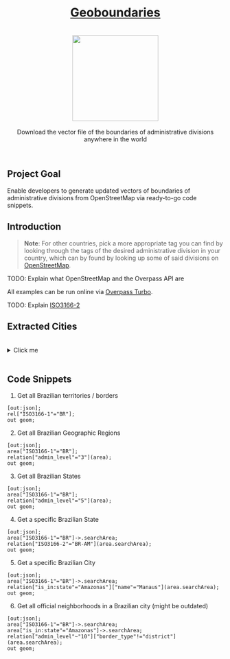 <h1 align="center"><a href="https://github.com/Paguiar735/geoboundaries">Geoboundaries</a></h1>

<p align="center">
    <br>
  <a href="https://pixabay.com/pt/vectors/brasil-geografia-mapa-estados-153881/">
    <img src="https://cdn.pixabay.com/photo/2013/07/12/18/47/brazil-153881_960_720.png" width="200px" height="200px"/>
  </a>
  <br><br>
    Download the vector file of the boundaries of administrative divisions anywhere in the world
  <br>
</p>

<br>

## Project Goal

Enable developers to generate updated vectors of boundaries of administrative divisions from OpenStreetMap via ready-to-go code snippets.

## Introduction

> **Note**: For other countries, pick a more appropriate tag you can find by looking through the tags of the desired administrative division in your country, which can by found by looking up some of said divisions on [OpenStreetMap](https://openstreetmap.org/).

TODO: Explain what OpenStreetMap and the Overpass API are

All examples can be run online via [Overpass Turbo](https://overpass-turbo.eu/).

TODO: Explain [ISO3166-2](https://pt.wikipedia.org/wiki/ISO_3166-2:BR)


## Extracted Cities

<br>

<details>
<summary>Click me</summary>
<br>

| Cidade | Estado | Cargo | Gabinete | Assessor Responsável | Observação |Bairros Catalogados | Mapa Catalogado | Mapa Nomeado | Etapa 1 Finalizada |
|---|---|---|---|---|---|---|---|---|---|
| Americana | SP | - | - | David | Jornalista, Ex-assessor parlamentar | ✅ | ✅ | ✅ | ✅ |
| Barbacena | MG | Vereador | Odair Ferreira | Tamara Bruno | - |✅ | ✅ | ✅ | ✅ |
| Bela Vista | MS | Senador | Tereza Cristina | Gabriel Boccia | Atualmente não exerce função pública. É advogado, atual presidente do Rotary Club de Bela Vista. Já foi vice-prefeito (2017-2020), e na última eleição foi candidato a prefeito, a qual por pouco não ganhou. Pretende concorrer a prefeito novamente. | ❌ | ❌ | ❌ | ❌ |
| Belém | PA | Vereador | Matheus Cavalcante | O próprio | - | ✅ | ✅ | ✅ | ✅ |
| Boa Vista | RR | Vereador | Ruan Kenobby | Naira Rodrigues | - | ✅ | ✅ | ✅ | ✅ |
| Botelhos | MG | Vereador | Marcus Vinicius | O próprio | - | ✅ | ✅ | ✅ | ✅ |
| Brasília | DF | Deputado Distrital | Paula Belmonte | O próprio | - | ✅ | ✅ | ✅ | ✅ |
| Campo Grande | MS | Deputado Federal | Beto Pereira | O próprio | - | ✅ | ✅ | ✅ | ✅ |
| Caruaru | PE | - | - | Vitinho Maia | Candidato a Deputado Federal | ✅ | ✅ | ✅ | ✅ |
| Caucaia | CE | - | - | Ícaro Bonfim | Ex-assessor parlamentar de Vereador, de Deputado Estadual e de Vice-Prefeito | ✅ | ✅| ✅ | ✅ |
| Cruzeiro do Sul | AC | Vereador | Clerton Gaspar | O próprio | Vice presidente da mesa diretora | ❌ | ❌ | ❌ | ❌ |
| Criciúma | SC | Vereador | Daniel Antunes | Cristyane Limas | - | ❌ | ❌ | ❌ | ❌ |
| Cuiabá | MT | Deputado Federal | Abilio Moumer | O próprio | - | ✅ | ✅ | ✅ | ✅ |
| Itamaraju | BA | - | - | Miguel Xavier | Liderança de Grupo Político | ✅ | ✅ | ✅ | ✅ |
| Itapema | SC | Vereador | Adriano Pivotto | Áxion Tridapalli | - | ✅ | ✅ | ✅ | ✅ |
| Maracás | BA | - | - | Jamon Soares | Afirma trabalhar no setor de Comunicação | ❌ | ❌ | ❌ | ❌ |
| Natal | RN | - | - | Paulo Ovídio | Candidato a Vereador | ✅ | ✅ | ✅ | ✅ |
| Paraíso do Tocantins | TO | Deputado Estadual | Nilton Franco | Renan Aires | - | ✅ | ✅ | ✅ | ✅ |
| Presidente Figueiredo | AM | - | - | Felipe Gonçalves | Assessor do Próprio GdA. Responsável a pedido do Deputado Federal Amom Mandel | ✅ | ✅ | ✅ | ✅ |
| Rio Claro | SP | Vereador | Carol Gomes | Andrey Sepulveda | - | ❌ | ❌ | ❌ | ❌ |
| São Carlos | SP | Vereador | Elton Carvalho | Gabriel Mesquita | - | ✅ | ✅ | ✅ | ✅ |
| São Paulo | SP | Deputado Federal | Tabata Amaral | Felipe Gonçalves | Assessor do Próprio GdA. Responsável a pedido do Deputado Federal Amom Mandel | ✅ | ✅ | ✅ | ✅ |
| Salinas | MG | Vereador | Arthur Bastos | O próprio | - | ✅ | ✅ | ✅ | ✅ |
| Silvânia | GO | Vereador | Matheus Brito | O próprio | - | ✅ | ✅ | ✅ | ✅ |
| Vitória da Conquista | BA | - | - | Wesley Brito | Candidato a Deputado Estadual | ✅ | ✅ | ✅ | ✅ |

<br>
</details>

<br>

## Code Snippets

1. Get all Brazilian territories / borders

```
[out:json];
rel["ISO3166-1"="BR"];
out geom;
```

2. Get all Brazilian Geographic Regions

```
[out:json];
area["ISO3166-1"="BR"];
relation["admin_level"="3"](area);
out geom;
```

3. Get all Brazilian States

```
[out:json];
area["ISO3166-1"="BR"];
relation["admin_level"="5"](area);
out geom;
```

4. Get a specific Brazilian State

```
[out:json];
area["ISO3166-1"="BR"]->.searchArea;
relation["ISO3166-2"="BR-AM"](area.searchArea);
out geom;
```

5. Get a specific Brazilian City

```
[out:json];
area["ISO3166-1"="BR"]->.searchArea;
relation["is_in:state"="Amazonas"]["name"="Manaus"](area.searchArea);
out geom;
```

6. Get all official neighborhoods in a Brazilian city (might be outdated)

```
[out:json];
area["ISO3166-1"="BR"]->.searchArea;
area["is_in:state"="Amazonas"]->.searchArea;
relation["admin_level"~"10"]["border_type"!="district"](area.searchArea);
out geom;
```